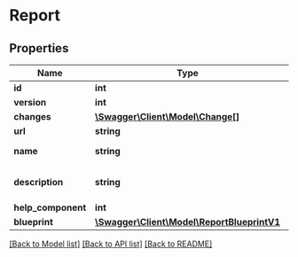 # Report

## Properties
Name | Type | Description | Notes
------------ | ------------- | ------------- | -------------
**id** | **int** |  | [optional] 
**version** | **int** |  | [optional] 
**changes** | [**\Swagger\Client\Model\Change[]**](Change.md) |  | [optional] 
**url** | **string** |  | [optional] 
**name** | **string** | Shortcut for Report name | [optional] 
**description** | **string** | Shortcut for Report description | [optional] 
**help_component** | **int** | helpComponent | [optional] 
**blueprint** | [**\Swagger\Client\Model\ReportBlueprintV1**](ReportBlueprintV1.md) | blueprint | [optional] 

[[Back to Model list]](../README.md#documentation-for-models) [[Back to API list]](../README.md#documentation-for-api-endpoints) [[Back to README]](../README.md)


